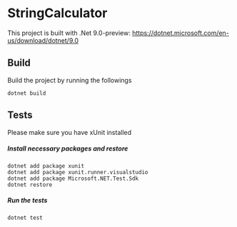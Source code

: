 # StringCalculator
This project is built with .Net 9.0-preview: https://dotnet.microsoft.com/en-us/download/dotnet/9.0

## Build
Build the project by running the followings
```
dotnet build
```

## Tests
Please make sure you have xUnit installed

##### Install necessary packages and restore
```
dotnet add package xunit
dotnet add package xunit.runner.visualstudio
dotnet add package Microsoft.NET.Test.Sdk
dotnet restore
```

##### Run the tests
```
dotnet test
```